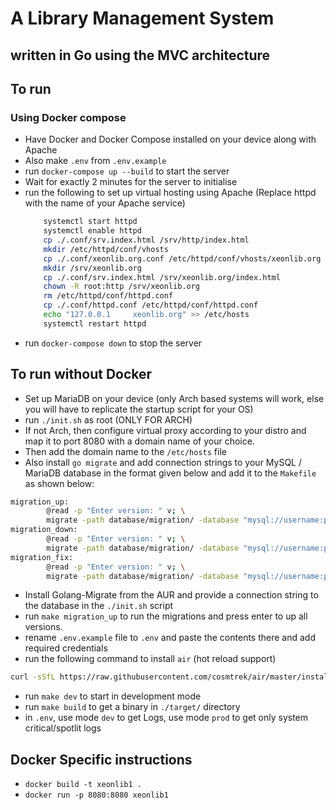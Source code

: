 # A Library Management System 
## written in Go using the MVC architecture

## To run
### Using Docker compose
- Have Docker and Docker Compose installed on your device along with Apache
- Also make `.env` from `.env.example`
- run `docker-compose up --build` to start the server
- Wait for exactly 2 minutes for the server to initialise
- run the following to set up virtual hosting using Apache (Replace httpd with the name of your Apache service)
	```bash
		systemctl start httpd
		systemctl enable httpd
		cp ./.conf/srv.index.html /srv/http/index.html
		mkdir /etc/httpd/conf/vhosts
		cp ./.conf/xeonlib.org.conf /etc/httpd/conf/vhosts/xeonlib.org
		mkdir /srv/xeonlib.org
		cp ./.conf/srv.index.html /srv/xeonlib.org/index.html
		chown -R root:http /srv/xeonlib.org
		rm /etc/httpd/conf/httpd.conf
		cp ./.conf/httpd.conf /etc/httpd/conf/httpd.conf
		echo "127.0.0.1     xeonlib.org" >> /etc/hosts
		systemctl restart httpd
	```
- run `docker-compose down` to stop the server

## To run without Docker
- Set up MariaDB on your device (only Arch based systems will work, else you will have to replicate the startup script for your OS)
- run `./init.sh` as root (ONLY FOR ARCH)
- If not Arch, then configure virtual proxy according to your distro and map it to port 8080 with a domain name of your choice.
- Then add the domain name to the `/etc/hosts` file
- Also install `go migrate` and add connection strings to your MySQL / MariaDB database in the format given below and add it to the `Makefile` as shown below:
```bash
migration_up:
		@read -p "Enter version: " v; \
		migrate -path database/migration/ -database "mysql://username:password@tcp(localhost:port<usually 3306>)/databasename?" -verbose up	$$v
migration_down:
		@read -p "Enter version: " v; \
		migrate -path database/migration/ -database "mysql://username:password@tcp(localhost:port<usually 3306>)/databasename?" -verbose down $$v
migration_fix:
		@read -p "Enter version: " v; \
		migrate -path database/migration/ -database "mysql://username:password@tcp(localhost:port<usually 3306>)/databasename?" force $$v
```
- Install Golang-Migrate from the AUR and provide a connection string to the database in the `./init.sh` script
- run `make migration_up` to run the migrations and press enter to up all versions.
- rename `.env.example` file to `.env` and paste the contents there and add required credentials
- run the following command to install `air` (hot reload support)
```bash
curl -sSfL https://raw.githubusercontent.com/cosmtrek/air/master/install.sh | sh -s -- -b $(go env GOPATH)/bin
```
- run `make dev` to start in development mode
- run `make build` to get a binary in `./target/` directory
- in `.env`, use mode `dev` to get Logs, use mode `prod` to get only system critical/spotlit logs

## Docker Specific instructions

- `docker build -t xeonlib1 .`
- `docker run -p 8080:8080 xeonlib1`